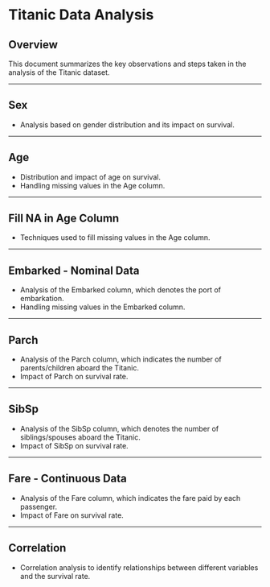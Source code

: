 # Titanic Data Analysis

## Overview
This document summarizes the key observations and steps taken in the analysis of the Titanic dataset.

___
## Sex
- Analysis based on gender distribution and its impact on survival.

___
## Age
- Distribution and impact of age on survival.
- Handling missing values in the Age column.

___
## Fill NA in Age Column
- Techniques used to fill missing values in the Age column.

___
## Embarked - Nominal Data
- Analysis of the Embarked column, which denotes the port of embarkation.
- Handling missing values in the Embarked column.

___
## Parch
- Analysis of the Parch column, which indicates the number of parents/children aboard the Titanic.
- Impact of Parch on survival rate.

___
## SibSp
- Analysis of the SibSp column, which denotes the number of siblings/spouses aboard the Titanic.
- Impact of SibSp on survival rate.

___
## Fare - Continuous Data
- Analysis of the Fare column, which indicates the fare paid by each passenger.
- Impact of Fare on survival rate.

___
## Correlation
- Correlation analysis to identify relationships between different variables and the survival rate.
